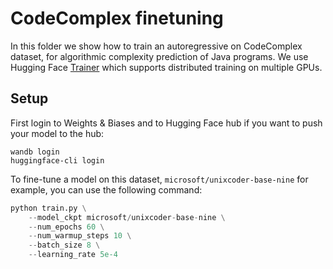 # CodeComplex finetuning
In this folder we show how to train an autoregressive on CodeComplex dataset, for algorithmic complexity prediction of Java programs. We use Hugging Face [Trainer](https://huggingface.co/docs/transformers/main_classes/trainer) which supports distributed training on multiple GPUs.

## Setup

First login to Weights & Biases and to Hugging Face hub if you want to push your model to the hub:
```
wandb login
huggingface-cli login
```

To fine-tune a model on this dataset, `microsoft/unixcoder-base-nine` for example, you can use the following command:

```python
python train.py \
    --model_ckpt microsoft/unixcoder-base-nine \
    --num_epochs 60 \
    --num_warmup_steps 10 \
    --batch_size 8 \
    --learning_rate 5e-4 
```
